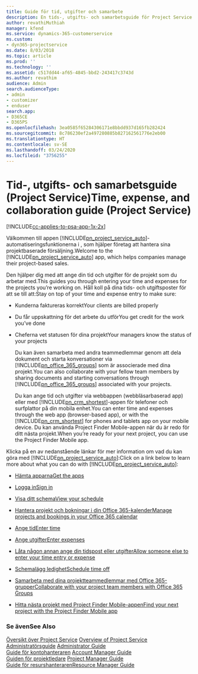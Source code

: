 ```yaml
---
title: Guide för tid, utgifter och samarbete
description: En tids-, utgifts- och samarbetsguide för Project Service
author: revathiMuthiah
manager: kfend
ms.service: dynamics-365-customerservice
ms.custom:
- dyn365-projectservice
ms.date: 8/03/2018
ms.topic: article
ms.prod: ''
ms.technology: ''
ms.assetid: c517dd44-af65-4845-bbd2-243417c3743d
ms.author: revathim
audience: Admin
search.audienceType:
- admin
- customizer
- enduser
search.app:
- D365CE
- D365PS
ms.openlocfilehash: 3ea0585f65284306171e8bbdd937d165fb282424
ms.sourcegitcommit: 8c786230ef2a497280885b827162561776e2eb00
ms.translationtype: HT
ms.contentlocale: sv-SE
ms.lasthandoff: 03/24/2020
ms.locfileid: "3756255"
---
```

# <a name="time-expense-and-collaboration-guide-project-service"></a><span data-ttu-id="b12cf-103">Tid-, utgifts- och samarbetsguide (Project Service)</span><span class="sxs-lookup"><span data-stu-id="b12cf-103">Time, expense, and collaboration guide (Project Service)</span></span>

[!INCLUDE[cc-applies-to-psa-app-1x-2x](../includes/cc-applies-to-psa-app-1x-2x.md)]

<span data-ttu-id="b12cf-104">Välkommen till appen [!INCLUDE[pn_project_service_auto](../includes/pn-project-service-auto.md)]-automatiseringsfunktionerna i , som hjälper företag att hantera sina projektbaserade försäljning.</span><span class="sxs-lookup"><span data-stu-id="b12cf-104">Welcome to the [!INCLUDE[pn_project_service_auto](../includes/pn-project-service-auto.md)] app, which helps companies manage their project-based sales.</span></span> 
  
 <span data-ttu-id="b12cf-105">Den hjälper dig med att ange din tid och utgifter för de projekt som du arbetar med.</span><span class="sxs-lookup"><span data-stu-id="b12cf-105">This guides you through entering your time and expenses for the projects you’re working on.</span></span> <span data-ttu-id="b12cf-106">Håll koll på dina tids- och utgiftsposter för att se till att:</span><span class="sxs-lookup"><span data-stu-id="b12cf-106">Stay on top of your time and expense entry to make sure:</span></span>  
  
- <span data-ttu-id="b12cf-107">Kunderna faktureras korrekt</span><span class="sxs-lookup"><span data-stu-id="b12cf-107">Your clients are billed properly</span></span>  
  
- <span data-ttu-id="b12cf-108">Du får uppskattning för det arbete du utför</span><span class="sxs-lookup"><span data-stu-id="b12cf-108">You get credit for the work you’ve done</span></span>  
  
- <span data-ttu-id="b12cf-109">Cheferna vet statusen för dina projekt</span><span class="sxs-lookup"><span data-stu-id="b12cf-109">Your managers know the status of your projects</span></span>  
  
  <span data-ttu-id="b12cf-110">Du kan även samarbeta med andra teammedlemmar genom att dela dokument och starta konversationer via [!INCLUDE[pn_office_365_groups](../includes/pn-office-365-groups.md)] som är associerade med dina projekt.</span><span class="sxs-lookup"><span data-stu-id="b12cf-110">You can also collaborate with your fellow team members by sharing documents and starting conversations through [!INCLUDE[pn_office_365_groups](../includes/pn-office-365-groups.md)] associated with your projects.</span></span>  
  
  <span data-ttu-id="b12cf-111">Du kan ange tid och utgifter via webbappen (webbläsarbaserad app) eller med [!INCLUDE[pn_crm_shortest](../includes/pn-crm-shortest.md)]-appen för telefoner och surfplattor på din mobila enhet.</span><span class="sxs-lookup"><span data-stu-id="b12cf-111">You can enter time and expenses through the web app (browser-based app), or with the [!INCLUDE[pn_crm_shortest](../includes/pn-crm-shortest.md)] for phones and tablets app on your mobile device.</span></span> <span data-ttu-id="b12cf-112">Du kan använda Project Finder Mobile-appen när du är redo för ditt nästa projekt.</span><span class="sxs-lookup"><span data-stu-id="b12cf-112">When you’re ready for your next project, you can use the Project Finder Mobile app.</span></span>  
  
<span data-ttu-id="b12cf-113">Klicka på en av nedanstående länkar för mer information om vad du kan göra med [!INCLUDE[pn_project_service_auto](../includes/pn-project-service-auto.md)]:</span><span class="sxs-lookup"><span data-stu-id="b12cf-113">Click on a link below to learn more about what you can do with [!INCLUDE[pn_project_service_auto](../includes/pn-project-service-auto.md)]:</span></span>  
  
-   [<span data-ttu-id="b12cf-114">Hämta apparna</span><span class="sxs-lookup"><span data-stu-id="b12cf-114">Get the apps</span></span>](../project-service/get-apps.md)  
  
-   [<span data-ttu-id="b12cf-115">Logga in</span><span class="sxs-lookup"><span data-stu-id="b12cf-115">Sign in</span></span>](../project-service/sign-in.md)  
  
-   [<span data-ttu-id="b12cf-116">Visa ditt schema</span><span class="sxs-lookup"><span data-stu-id="b12cf-116">View your schedule</span></span>](../project-service/view-schedule.md)  
  
-   [<span data-ttu-id="b12cf-117">Hantera projekt och bokningar i din Office 365-kalender</span><span class="sxs-lookup"><span data-stu-id="b12cf-117">Manage projects and bookings in your Office 365 calendar</span></span>](../project-service/manage-project-bookings-office-365-calendar.md)  
  
-   [<span data-ttu-id="b12cf-118">Ange tid</span><span class="sxs-lookup"><span data-stu-id="b12cf-118">Enter time</span></span>](../project-service/enter-time.md)  
  
-   [<span data-ttu-id="b12cf-119">Ange utgifter</span><span class="sxs-lookup"><span data-stu-id="b12cf-119">Enter expenses</span></span>](../project-service/enter-expenses.md)  
  
-   [<span data-ttu-id="b12cf-120">Låta någon annan ange din tidspost eller utgifter</span><span class="sxs-lookup"><span data-stu-id="b12cf-120">Allow someone else to enter your time entry or expense</span></span>](../project-service/allow-someone-else-enter-time-entry-expense.md)  
  
-   [<span data-ttu-id="b12cf-121">Schemalägg ledighet</span><span class="sxs-lookup"><span data-stu-id="b12cf-121">Schedule time off</span></span>](../project-service/schedule-time-off.md)  
  
-   [<span data-ttu-id="b12cf-122">Samarbeta med dina projektteammedlemmar med Office 365-grupper</span><span class="sxs-lookup"><span data-stu-id="b12cf-122">Collaborate with your project team members with Office 365 Groups</span></span>](../project-service/collaborate-project-team-members-office-365-groups.md)  
  
-   [<span data-ttu-id="b12cf-123">Hitta nästa projekt med Project Finder Mobile-appen</span><span class="sxs-lookup"><span data-stu-id="b12cf-123">Find your next project with the Project Finder Mobile app</span></span>](../project-service/find-next-project-finder-mobile-app.md)  
  
### <a name="see-also"></a><span data-ttu-id="b12cf-124">Se även</span><span class="sxs-lookup"><span data-stu-id="b12cf-124">See Also</span></span>  
 <span data-ttu-id="b12cf-125">[Översikt över Project Service](../project-service/overview.md) </span><span class="sxs-lookup"><span data-stu-id="b12cf-125">[Overview of Project Service](../project-service/overview.md) </span></span>  
 <span data-ttu-id="b12cf-126">[Administratörsguide](../project-service/admin-guide.md) </span><span class="sxs-lookup"><span data-stu-id="b12cf-126">[Administrator Guide](../project-service/admin-guide.md) </span></span>  
 <span data-ttu-id="b12cf-127">[Guide för kontohanteraren](../project-service/account-manager-guide.md) </span><span class="sxs-lookup"><span data-stu-id="b12cf-127">[Account Manager Guide](../project-service/account-manager-guide.md) </span></span>  
 <span data-ttu-id="b12cf-128">[Guiden för projektledare](../project-service/project-manager-guide.md) </span><span class="sxs-lookup"><span data-stu-id="b12cf-128">[Project Manager Guide](../project-service/project-manager-guide.md) </span></span>  
 [<span data-ttu-id="b12cf-129">Guide för resurshanteraren</span><span class="sxs-lookup"><span data-stu-id="b12cf-129">Resource Manager Guide</span></span>](../project-service/resource-manager-guide.md)   
